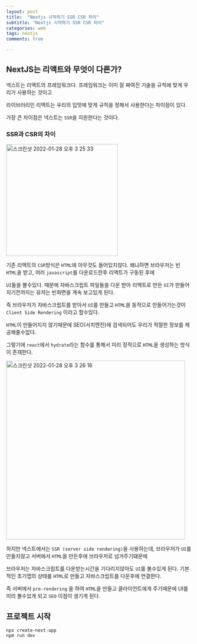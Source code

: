 ```yaml
---
layout: post
title:  "Nextjs 시작하기 SSR CSR 차이"
subtitle: "Nextjs 시작하기 SSR CSR 차이"
categories: web
tags: nextjs
comments: true

---
```


## NextJS는 리액트와 무엇이 다른가?

넥스트는 리액트의 프레임워크다. 프레임워크는 이미 잘 짜여진 기술을 규칙에 맞게 우리가 사용하는 것이고

라이브러리인 리액트는 우리의 입맛에 맞게 규칙을 정해서 사용한다는 차이점이 있다.

가장 큰 차이점은 넥스트는 `SSR`을 지원한다는 것이다.

### SSR과 CSR의 차이

<img width="303" alt="스크린샷 2022-01-28 오후 3 25 33" src="https://user-images.githubusercontent.com/56789064/151498187-40f129c8-ee7c-4e9f-bbc1-ecef9a682662.png">

기존 리액트의 `CSR`방식은 `HTML`에 아무것도 들어있지않다. 왜냐하면 브라우저는 빈 `HTML`을 받고, 여러 `javascript`를 다운로드한후 리액트가 구동된 후에

`UI`들을 볼수있다. 때문에 자바스크립트 파일들을 다운 받아 리액트로 만든 `UI`가 만들어지기전까지는 유저는 빈화면을 계속 보고있게 된다.

즉 브라우저가 자바스크립트를 받아서 `UI`를 만들고 `HTML`을 동적으로 만들어가는것이 `Client Side Rendering` 이라고 할수있다.

`HTML`이 만들어지지 않기때문에 SEO(서치엔진)에 검색되어도 우리가 적절한 정보를 제공해줄수없다.

그렇기에 `react`에서 `hydrate`라는 함수를 통해서 미리 정적으로 `HTML`을 생성하는 방식이 존재한다.

<img width="485" alt="스크린샷 2022-01-28 오후 3 26 16" src="https://user-images.githubusercontent.com/56789064/151498277-c734deeb-c731-4687-bbb2-db36fa546e3d.png">

하지만 넥스트에서는 `SSR (server side rendering)`을 사용하는데, 브라우저가 `UI`를 만들지않고 서버에서 `HTML`을 만든후에 브라우저로 넘겨주기떄문에

브라우저는 자바스크립트를 다운받는시간을 기다리지않아도 `UI`를 볼수있게 된다. 기본적인 초기앱의 상태를 `HTML`로 만들고 자바스크립트를 다운후에 연결한다.

즉 서버에서 `pre-rendering` 을 하여 `HTML`을 만들고 클라이언트에게 주기때문에 UI를 미리 볼수있게 되고 `SEO` 이점이 생기게 된다.

## 프로젝트 시작

```
npx create-next-app
npm run dev
```
